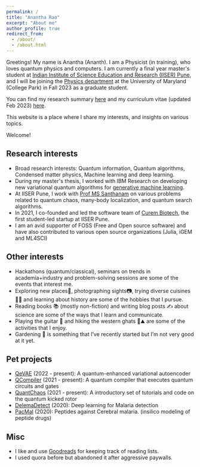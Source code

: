 ```yaml
---
permalink: /
title: "Anantha Rao"
excerpt: "About me"
author_profile: true
redirect_from: 
  - /about/
  - /about.html
---
```

Greetings! My name is Anantha (Ananth). I am a Physicist (in training), who loves quantum physics and computers. I am currently a final year master's student at [Indian Institute of Science Education and Research (IISER) Pune](https://www.iiserpune.ac.in/), and I will be joining the <a href="https://umdphysics.umd.edu" target="_blank">Physics department</a> at the University of Maryland (College Park) in Fall 2023 as a graduate student.
  
You can find my research summary <a href="https://raw.githubusercontent.com/Anantha-Rao12/Anantha-Rao12.github.io/master/files/AnanthaRao-WorkSummary.pdf" target="_blank">here</a> and my curriculum vitae (updated Feb 2023) <a href="https://raw.githubusercontent.com/Anantha-Rao12/Anantha-Rao12.github.io/master/files/AnanthaRao_CV.pdf" target="_blank">here</a>.

This website is a place where I share my interests, and insights on various topics. 

Welcome!

## Research interests
- Broad research interests: Quantum information, Quantum algorithms, Condensed matter physics, Machine learning and deep learning.
- During my master's thesis, I worked with IBM Research on developing new variational quantum algorithms for [generative machine learning](https://en.wikipedia.org/wiki/Generative_model).  
- At IISER Pune, I work with <a href="http://www.iiserpune.ac.in/~santh/" target="_blank">Prof MS Santhanam</a> on various problems related to quantum chaos, many-body localization, and quantum search algorithms. 
- In 2021, I co-founded and led the software team of <a href=“https://curembiotech.com/” target=“_blank”>Curem Biotech</a>, the first student-led startup at IISER Pune.
- I am an avid supporter of FOSS (Free and Open source software) and have also contributed to various open source organizations (Julia, iGEM and ML4SCI) 

## Other interests
- Hackathons (quantum/classical), seminars on trends in academia+industry and problem-solving sessions are some of the events that interest me.
- Exploring new places🧭, photographing sights📷, trying diverse cuisines 🍱🍚 and learning about history are some of the hobbies that I pursue.
- Reading books 📚 (mostly non-fiction) and writing blog posts ✍️ about science are some of the ways that I learn and communicate.
- Playing the guitar 🎸 and hiking the western ghats 🥾⛰ are some of the activities that I enjoy.
- Gardening 🌳 is something that I’ve recently started but I’m not very good at it yet.

## Pet projects
- <a href="https://github.com/Anantha-Rao12/QVAE" target="_blank">QeVAE</a> (2022 - present): A quantum-enhanced variational autoencoder
- <a href="https://github.com/Anantha-Rao12/QCompiler" target="_blank">QCompiler</a> (2021 - present): A quantum compiler that executes quantum circuits and gates
- <a href="https://github.com/Anantha-Rao12/QuantChaos" target="_blank">QuantChaos</a> (2021 - present): A introductory set of tutorials and code on the quantum kicked rotor
- <a href="https://github.com/Anantha-Rao12/DeleMa-detect" target="_blank">DelemaDetect</a> (2020): Deep learning for Malaria detection
- <a href="https://github.com/Anantha-Rao12/Peptides-against-Cerebral-Malaria" target="_blank">PacMal</a> (2020): Peptides against Cerebral malaria. (insilico modeling of peptide drugs)


## Misc 
- I like and use <a href="https://www.goodreads.com/user/show/114317125-anantha-rao" target="_blank">Goodreads</a> for keeping track of reading lists.
- I used quora before but abandoned it after aggressive paywalls.

